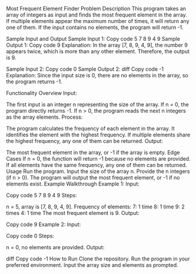 
Most Frequent Element Finder
Problem Description
This program takes an array of integers as input and finds the most frequent element in the array. If multiple elements appear the maximum number of times, it will return any one of them. If the input contains no elements, the program will return -1.

Sample Input and Output
Sample Input 1:
Copy code
5
7 8 9 4 9
Sample Output 1:
Copy code
9
Explanation:
In the array [7, 8, 9, 4, 9], the number 9 appears twice, which is more than any other element. Therefore, the output is 9.

Sample Input 2:
Copy code
0
Sample Output 2:
diff
Copy code
-1
Explanation:
Since the input size is 0, there are no elements in the array, so the program returns -1.

Functionality Overview
Input:

The first input is an integer n representing the size of the array.
If n = 0, the program directly returns -1.
If n > 0, the program reads the next n integers as the array elements.
Process:

The program calculates the frequency of each element in the array.
It identifies the element with the highest frequency.
If multiple elements share the highest frequency, any one of them can be returned.
Output:

The most frequent element in the array, or -1 if the array is empty.
Edge Cases
If n = 0, the function will return -1 because no elements are provided.
If all elements have the same frequency, any one of them can be returned.
Usage
Run the program.
Input the size of the array n.
Provide the n integers (if n > 0).
The program will output the most frequent element, or -1 if no elements exist.
Example Walkthrough
Example 1:
Input:

Copy code
5
7 8 9 4 9
Steps:

n = 5, array is [7, 8, 9, 4, 9].
Frequency of elements:
7: 1 time
8: 1 time
9: 2 times
4: 1 time
The most frequent element is 9.
Output:

Copy code
9
Example 2:
Input:

Copy code
0
Steps:

n = 0, no elements are provided.
Output:

diff
Copy code
-1
How to Run
Clone the repository.
Run the program in your preferred environment.
Input the array size and elements as prompted.